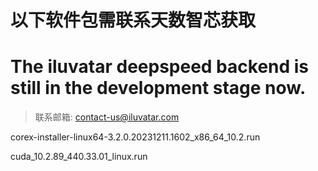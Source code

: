 # 以下软件包需联系天数智芯获取
# The iluvatar deepspeed backend is still in the development stage now.

>联系邮箱: contact-us@iluvatar.com

corex-installer-linux64-3.2.0.20231211.1602_x86_64_10.2.run

cuda_10.2.89_440.33.01_linux.run